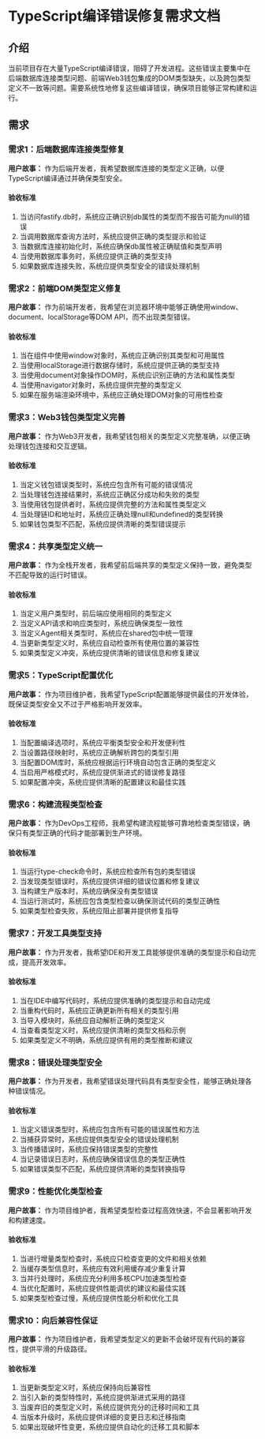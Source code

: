 # TypeScript编译错误修复需求文档

## 介绍

当前项目存在大量TypeScript编译错误，阻碍了开发进程。这些错误主要集中在后端数据库连接类型问题、前端Web3钱包集成的DOM类型缺失，以及跨包类型定义不一致等问题。需要系统性地修复这些编译错误，确保项目能够正常构建和运行。

## 需求

### 需求1：后端数据库连接类型修复

**用户故事：** 作为后端开发者，我希望数据库连接的类型定义正确，以便TypeScript编译通过并确保类型安全。

#### 验收标准

1. 当访问fastify.db时，系统应正确识别db属性的类型而不报告可能为null的错误
2. 当调用数据库查询方法时，系统应提供正确的类型提示和验证
3. 当数据库连接初始化时，系统应确保db属性被正确赋值和类型声明
4. 当使用数据库事务时，系统应提供正确的类型支持
5. 如果数据库连接失败，系统应提供类型安全的错误处理机制

### 需求2：前端DOM类型定义修复

**用户故事：** 作为前端开发者，我希望在浏览器环境中能够正确使用window、document、localStorage等DOM API，而不出现类型错误。

#### 验收标准

1. 当在组件中使用window对象时，系统应正确识别其类型和可用属性
2. 当使用localStorage进行数据存储时，系统应提供正确的类型支持
3. 当使用document对象操作DOM时，系统应识别正确的方法和属性类型
4. 当使用navigator对象时，系统应提供完整的类型定义
5. 如果在服务端渲染环境中，系统应正确处理DOM对象的可用性检查

### 需求3：Web3钱包类型定义完善

**用户故事：** 作为Web3开发者，我希望钱包相关的类型定义完整准确，以便正确处理钱包连接和交互逻辑。

#### 验收标准

1. 当定义钱包错误类型时，系统应包含所有可能的错误情况
2. 当处理钱包连接结果时，系统应正确区分成功和失败的类型
3. 当使用钱包提供者时，系统应提供完整的方法和属性类型定义
4. 当处理链ID和地址时，系统应正确处理null和undefined的类型转换
5. 如果钱包类型不匹配，系统应提供清晰的类型错误提示

### 需求4：共享类型定义统一

**用户故事：** 作为全栈开发者，我希望前后端共享的类型定义保持一致，避免类型不匹配导致的运行时错误。

#### 验收标准

1. 当定义用户类型时，前后端应使用相同的类型定义
2. 当定义API请求和响应类型时，系统应确保类型一致性
3. 当定义Agent相关类型时，系统应在shared包中统一管理
4. 当更新类型定义时，系统应自动检查所有使用位置的兼容性
5. 如果类型定义冲突，系统应提供清晰的错误信息和修复建议

### 需求5：TypeScript配置优化

**用户故事：** 作为项目维护者，我希望TypeScript配置能够提供最佳的开发体验，既保证类型安全又不过于严格影响开发效率。

#### 验收标准

1. 当配置编译选项时，系统应平衡类型安全和开发便利性
2. 当设置路径映射时，系统应正确解析跨包的类型引用
3. 当配置DOM库时，系统应根据运行环境自动包含正确的类型定义
4. 当启用严格模式时，系统应提供渐进式的错误修复路径
5. 如果配置冲突，系统应提供清晰的配置建议和最佳实践

### 需求6：构建流程类型检查

**用户故事：** 作为DevOps工程师，我希望构建流程能够可靠地检查类型错误，确保只有类型正确的代码才能部署到生产环境。

#### 验收标准

1. 当运行type-check命令时，系统应检查所有包的类型错误
2. 当发现类型错误时，系统应提供详细的错误位置和修复建议
3. 当构建生产版本时，系统应确保没有类型错误
4. 当运行测试时，系统应包含类型检查以确保测试代码的类型正确性
5. 如果类型检查失败，系统应阻止部署并提供修复指导

### 需求7：开发工具类型支持

**用户故事：** 作为开发者，我希望IDE和开发工具能够提供准确的类型提示和自动完成，提高开发效率。

#### 验收标准

1. 当在IDE中编写代码时，系统应提供准确的类型提示和自动完成
2. 当重构代码时，系统应正确更新所有相关的类型引用
3. 当导入模块时，系统应自动解析正确的类型定义
4. 当查看类型定义时，系统应提供清晰的类型文档和示例
5. 如果类型定义不明确，系统应提供有用的类型推断和建议

### 需求8：错误处理类型安全

**用户故事：** 作为开发者，我希望错误处理代码具有类型安全性，能够正确处理各种错误情况。

#### 验收标准

1. 当定义错误类型时，系统应包含所有可能的错误属性和方法
2. 当捕获异常时，系统应提供类型安全的错误处理机制
3. 当传播错误时，系统应保持错误类型的完整性
4. 当记录错误日志时，系统应确保错误信息的类型正确性
5. 如果错误类型不匹配，系统应提供清晰的类型转换指导

### 需求9：性能优化类型检查

**用户故事：** 作为项目维护者，我希望类型检查过程高效快速，不会显著影响开发和构建速度。

#### 验收标准

1. 当进行增量类型检查时，系统应只检查变更的文件和相关依赖
2. 当缓存类型信息时，系统应有效利用缓存减少重复计算
3. 当并行处理时，系统应充分利用多核CPU加速类型检查
4. 当优化配置时，系统应提供性能调优的建议和最佳实践
5. 如果类型检查过慢，系统应提供性能分析和优化工具

### 需求10：向后兼容性保证

**用户故事：** 作为项目维护者，我希望类型定义的更新不会破坏现有代码的兼容性，提供平滑的升级路径。

#### 验收标准

1. 当更新类型定义时，系统应保持向后兼容性
2. 当引入新的类型特性时，系统应提供渐进式采用的路径
3. 当废弃旧的类型定义时，系统应提供充分的迁移时间和工具
4. 当版本升级时，系统应提供详细的变更日志和迁移指南
5. 如果出现破坏性变更，系统应提供自动化的迁移工具和脚本